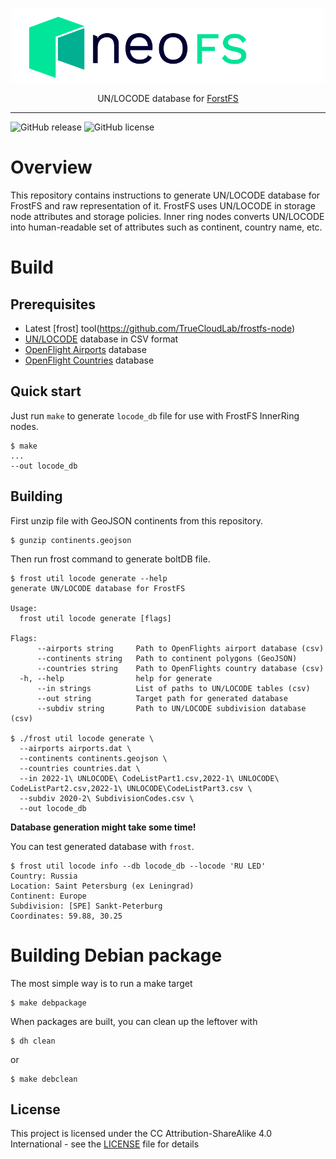 <p align="center">
<img src="./.github/logo.svg" width="500px" alt="NeoFS">
</p>
<p align="center">
  UN/LOCODE database for <a href="https://frostfs.info">ForstFS</a>
</p>

---
![GitHub release](https://img.shields.io/github/release/TrueCloudLab/frostfs-locode-db.svg)
![GitHub license](https://img.shields.io/github/license/TrueCloudLab/frostfs-locode-db.svg?style=popout)

# Overview

This repository contains instructions to generate UN/LOCODE database for FrostFS
and raw representation of it. FrostFS uses UN/LOCODE in storage node attributes
and storage policies. Inner ring nodes converts UN/LOCODE into human-readable
set of attributes such as continent, country name, etc.

# Build

## Prerequisites

- Latest [frost] tool(https://github.com/TrueCloudLab/frostfs-node)
- [UN/LOCODE](https://unece.org/trade/cefact/UNLOCODE-Download)
  database in CSV format
- [OpenFlight Airports](https://raw.githubusercontent.com/jpatokal/openflights/master/data/airports.dat)
  database
- [OpenFlight Countries](https://raw.githubusercontent.com/jpatokal/openflights/master/data/countries.dat)
  database

## Quick start

Just run `make` to generate `locode_db` file for use with FrostFS InnerRing nodes.

``` shell
$ make
...
--out locode_db
```

## Building

First unzip file with GeoJSON continents from this repository.
```
$ gunzip continents.geojson
```

Then run frost command to generate boltDB file.
```
$ frost util locode generate --help
generate UN/LOCODE database for FrostFS

Usage:
  frost util locode generate [flags]

Flags:
      --airports string     Path to OpenFlights airport database (csv)
      --continents string   Path to continent polygons (GeoJSON)
      --countries string    Path to OpenFlights country database (csv)
  -h, --help                help for generate
      --in strings          List of paths to UN/LOCODE tables (csv)
      --out string          Target path for generated database
      --subdiv string       Path to UN/LOCODE subdivision database (csv)

$ ./frost util locode generate \
  --airports airports.dat \
  --continents continents.geojson \
  --countries countries.dat \
  --in 2022-1\ UNLOCODE\ CodeListPart1.csv,2022-1\ UNLOCODE\ CodeListPart2.csv,2022-1\ UNLOCODE\CodeListPart3.csv \
  --subdiv 2020-2\ SubdivisionCodes.csv \
  --out locode_db
```

**Database generation might take some time!**

You can test generated database with `frost`.
```
$ frost util locode info --db locode_db --locode 'RU LED'
Country: Russia
Location: Saint Petersburg (ex Leningrad)
Continent: Europe
Subdivision: [SPE] Sankt-Peterburg
Coordinates: 59.88, 30.25
```

# Building Debian package

The most simple way is to run a make target

```shell
$ make debpackage
```

When packages are built, you can clean up the leftover with

```shell
$ dh clean
```
or
```shell
$ make debclean
```


## License

This project is licensed under the CC Attribution-ShareAlike 4.0 International -
see the [LICENSE](LICENSE) file for details
